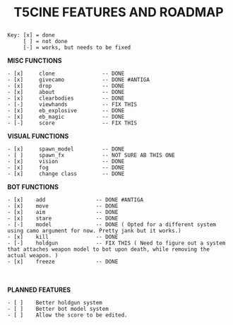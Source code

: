 # <p style="text-align: center;">**T5CINE FEATURES AND ROADMAP**</p>

    Key: [x] = done
         [ ] = not done
         [-] = works, but needs to be fixed

**MISC FUNCTIONS**

    - [x]     clone               -- DONE
    - [x]     givecamo            -- DONE #ANTIGA
    - [x]     drop                -- DONE
    - [x]     about               -- DONE
    - [x]     clearbodies         -- DONE
    - [-]     viewhands           -- FIX THIS
    - [x]     eb_explosive        -- DONE
    - [x]     eb_magic            -- DONE
    - [-]     score               -- FIX THIS

**VISUAL FUNCTIONS**

    - [x]     spawn_model         -- DONE
    - [ ]     spawn_fx            -- NOT SURE AB THIS ONE
    - [x]     vision              -- DONE
    - [x]     fog                 -- DONE
    - [x]     change class        -- DONE

**BOT FUNCTIONS**

    - [x]    add                -- DONE #ANTIGA
    - [x]    move               -- DONE
    - [x]    aim                -- DONE
    - [x]    stare              -- DONE
    - [-]    model              -- DONE ( Opted for a different system using camo argument for now. Pretty jank but it works.)
    - [x]    kill               -- DONE
    - [-]    holdgun            -- FIX THIS ( Need to figure out a system that attaches weapon model to bot upon death, while removing the actual weapon. )
    - [x]    freeze             -- DONE

<br/><br/>
**PLANNED FEATURES**

    - [ ]    Better holdgun system
    - [ ]    Better bot model system
    - [ ]    Allow the score to be edited.

